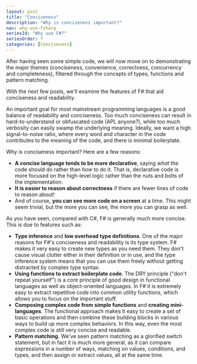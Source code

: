 ```yaml
---
layout: post
title: "Conciseness"
description: "Why is conciseness important?"
nav: why-use-fsharp
seriesId: "Why use F#?"
seriesOrder: 7
categories: [Conciseness]
---
```


After having seen some simple code, we will now move on to demonstrating the major themes (conciseness, convenience, correctness, concurrency and completeness), filtered through the concepts of types, functions and pattern matching.

With the next few posts, we'll examine the features of F# that aid conciseness and readability.

An important goal for most mainstream programming languages is a good balance of readability and conciseness. Too much conciseness can result in hard-to-understand or obfuscated code (APL anyone?), while too much verbosity can easily swamp the underlying meaning. Ideally, we want a high signal-to-noise ratio, where every word and character in the code contributes to the meaning of the code, and there is minimal boilerplate.

Why is conciseness important? Here are a few reasons:

* **A concise language tends to be more declarative**, saying *what* the code should do rather than *how* to do it. That is, declarative code is more focused on the high-level logic rather than the 
nuts and bolts of the implementation.
* **It is easier to reason about correctness** if there are fewer lines of code to reason about!
* And of course, **you can see more code on a screen** at a time. This might seem trivial, but the more you can see, the more you can grasp as well. 

As you have seen, compared with C#, F# is generally much more concise. This is due to features such as:

* **Type inference** and **low overhead type definitions**. One of the major reasons for F#'s conciseness and readability is its type system. F# makes it very easy to create new types as you need them. They don't cause visual clutter either in their definition or in use, and the type inference system means that you can use them freely without getting distracted by complex type syntax.
* **Using functions to extract boilerplate code**. The DRY principle ("don't repeat yourself") is a core principle of good design in functional languages as well as object-oriented languages. In F# it is extremely easy to extract repetitive code into common utility functions, which allows you to focus on the important stuff.  
* **Composing complex code from simple functions** and **creating mini-languages**. The functional approach makes it easy to create a set of basic operations and then combine these building blocks in various ways to build up more complex behaviors. In this way, even the most complex code is still very concise and readable.
* **Pattern matching**. We've seen pattern matching as a glorified switch statement, but in fact it is much more general, as it can compare expressions in a number of ways, matching on values, conditions, and types, and then assign or extract values, all at the same time.
